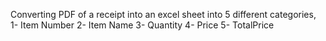 Converting PDF of a receipt into an excel sheet into 5 different categories,
1- Item Number
2- Item Name
3- Quantity
4- Price
5- TotalPrice
